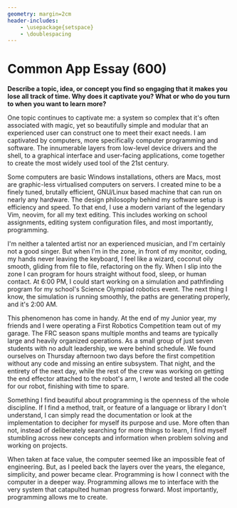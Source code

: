 ```yaml
---
geometry: margin=2cm
header-includes:
    - \usepackage{setspace}
    - \doublespacing
---
```


# Common App Essay (600)

**Describe a topic, idea, or concept you find so engaging that it makes you lose
all track of time. Why does it captivate you? What or who do you turn to when
you want to learn more?**

One topic continues to captivate me: a system so complex that it's often
associated with magic, yet so beautifully simple and modular that an
experienced user can construct one to meet their exact needs. I am
captivated by computers, more specifically computer programming and
software. The innumerable layers from low-level device drivers and the
shell, to a graphical interface and user-facing applications, come
together to create the most widely used tool of the 21st century. 

Some computers are basic Windows installations, others are Macs, most
are graphic-less virtualised computers on servers. I created mine to be
a finely tuned, brutally efficient, GNU/Linux based machine that can run
on nearly any hardware. The design philosophy behind my software setup
is efficiency and speed. To that end, I use a modern variant of the
legendary Vim, neovim, for all my text editing. This includes working on
school assignments, editing system configuration files, and most
importantly, programming.

I'm neither a talented artist nor an experienced musician, and I'm
certainly not a good singer. But when I'm in the zone, in front of my
monitor, coding, my hands never leaving the keyboard, I feel like a
wizard, coconut oily smooth, gliding from file to file, refactoring on
the fly. When I slip into the zone I can program for hours straight
without food, sleep, or human contact. At 6:00 PM, I could start working
on a simulation and pathfinding program for my school's Science Olympiad
robotics event. The next thing I know, the simulation is running
smoothly, the paths are generating properly, and it's 2:00 AM.

This phenomenon has come in handy. At the end of my Junior year, my
friends and I were operating a First Robotics Competition team out of my
garage. The FRC season spans multiple months and teams are typically
large and heavily organized operations. As a small group of just seven
students with no adult leadership, we were behind schedule. We found
ourselves on Thursday afternoon two days before the first competition
without any code and missing an entire subsystem. That night, and the
entirety of the next day, while the rest of the crew was working on
getting the end effector attached to the robot's arm, I wrote and tested
all the code for our robot, finishing with time to spare.

Something I find beautiful about programming is the openness of the
whole discipline. If I find a method, trait, or feature of a language or
library I don't understand, I can simply read the documentation or look
at the implementation to decipher for myself its purpose and use. More
often than not, instead of deliberately searching for more things to
learn, I find myself stumbling across new concepts and information when
problem solving and working on projects.

When taken at face value, the computer seemed like an impossible feat of engineering. But, as I peeled back the layers over the years, the elegance, simplicity, and power became clear. Programming is how I connect with the computer in a deeper way. Programming allows me to interface with the very system that catapulted human progress forward. Most importantly, programming allows me to create.

